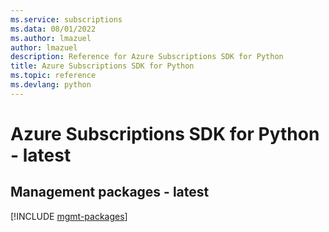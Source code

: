 ```yaml
---
ms.service: subscriptions
ms.data: 08/01/2022
ms.author: lmazuel
author: lmazuel
description: Reference for Azure Subscriptions SDK for Python
title: Azure Subscriptions SDK for Python
ms.topic: reference
ms.devlang: python
---
```

# Azure Subscriptions SDK for Python - latest

## Management packages - latest
[!INCLUDE [mgmt-packages](subscriptions-mgmt-index.md)]